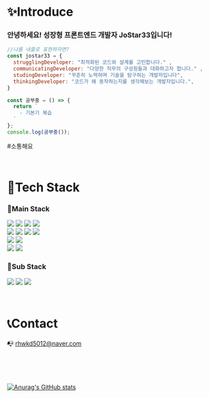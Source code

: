 # ✨Introduce
### 안녕하세요! 성장형 프론트엔드 개발자 **JoStar33**입니다!
```javascript
//나를 네줄로 표현하자면?
const jostar33 = {
  strugglingDeveloper: "최적화된 코드와 설계를 고민합니다." ,
  communicatingDeveloper: "다양한 직무의 구성원들과 대화하고자 합니다." ,
  studingDeveloper: "꾸준히 노력하며 기술을 탐구하는 개발자입니다",
  thinkingDeveloper: "코드가 왜 동작하는지를 생각해보는 개발자입니다.",
}
```

```javascript
const 공부중 = () => {
  return `
    - 기본기 복습
  `
};
console.log(공부중());
```


#소통해요

</br>

# 🔨Tech Stack

### 📘Main Stack

<img src="https://img.shields.io/badge/React-ffffff?style=flat-square&logo=React&logoColor=skyblue"/> <img src="https://img.shields.io/badge/React Native-ffffff?style=flat-square&logo=React&logoColor=skyblue"/> <img src="https://img.shields.io/badge/Next.js-000000?style=flat-square&logo=nextdotjs&logoColor=ffffff"/> <img src="https://img.shields.io/badge/Vue.js-008d62?style=flat-square&logo=vue.js&logoColor=#4FC08D"/> </br> <img src="https://img.shields.io/badge/Javascript-f7e600?style=flat-square&logo=Javascript&logoColor=white"/> <img src="https://img.shields.io/badge/Typescript-0000ff?style=flat-square&logo=Typescript&logoColor=white"/> <img src="https://img.shields.io/badge/HTML-ff7f00?style=flat-square&logo=HTML5&logoColor=white"/> <img src="https://img.shields.io/badge/CSS-0075da?style=flat-square&logo=CSS3&logoColor=white"/> </br> <img src="https://img.shields.io/badge/SCSS-CC6699?style=flat-square&logo=sass&logoColor=ffffff"/> <img src="https://img.shields.io/badge/StyledComponents-DB7093?style=flat-square&logo=styled-components&logoColor=skyblue"/> </br> <img src="https://img.shields.io/badge/Redux-764ABC?style=flat-square&logo=Redux&logoColor=ffffff"/> <img src="https://img.shields.io/badge/ReactQuery-FF4154?style=flat-square&logo=reactquery&logoColor=ffffff"/>

### 📘Sub Stack

<img src="https://img.shields.io/badge/Node.js-339933?style=flat-square&logo=nodedotjs&logoColor=skyblue"/> <img src="https://img.shields.io/badge/Express-000000?style=flat-square&logo=express&logoColor=ffffff"/> <img src="https://img.shields.io/badge/MongoDB-47A248?style=flat-square&logo=mongodb&logoColor=ffffff"/>

</br>


# 📞Contact

📭  rhwkd5012@naver.com 


</br>
</br>
</br>
  
[![Anurag's GitHub stats](https://github-readme-stats.vercel.app/api?username=Jostar33)](https://github.com/anuraghazra/github-readme-stats)
</br>
 
